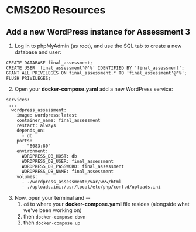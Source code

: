 # CMS200 Resources

## Add a new WordPress instance for Assessment 3

1. Log in to phpMyAdmin (as root), and use the SQL tab to create a new database and user:
```
CREATE DATABASE final_assessment;
CREATE USER 'final_assessment'@'%' IDENTIFIED BY 'final_assessment';
GRANT ALL PRIVILEGES ON final_assessment.* TO 'final_assessment'@'%';
FLUSH PRIVILEGES;
```

2. Open your **docker-compose.yaml** add a new WordPress service:
```
services:
 ...
  wordpress_assessment:
    image: wordpress:latest
    container_name: final_assessment
    restart: always
    depends_on:
      - db
    ports:
      - "8083:80"
    environment:
      WORDPRESS_DB_HOST: db
      WORDPRESS_DB_USER: final_assessment
      WORDPRESS_DB_PASSWORD: final_assessment
      WORDPRESS_DB_NAME: final_assessment
    volumes:
      - ./wordpress_assessment:/var/www/html
      - ./uploads.ini:/usr/local/etc/php/conf.d/uploads.ini
```
3. Now, open your terminal and --
   1. `cd` to where your **docker-compose.yaml** file resides (alongside what we've been working on)
   2. then `docker-compose down`
   3. then `docker-compose up`
